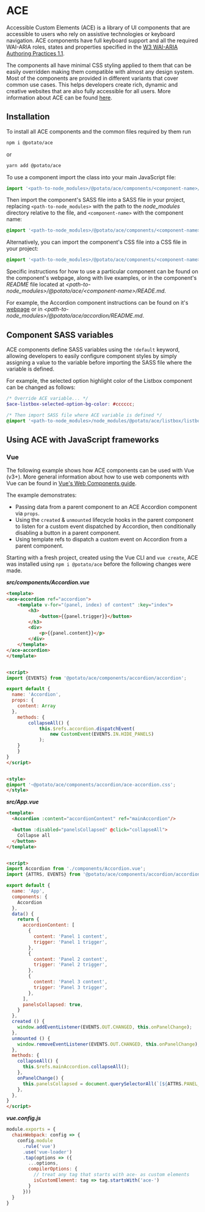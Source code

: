 # ACE

Accessible Custom Elements (ACE) is a library of UI components that are accessible to users who rely on assistive technologies or keyboard navigation. ACE components have full keyboard support and all the required WAI-ARIA roles, states and properties specified in the [W3 WAI-ARIA Authoring Practices 1.1](https://www.w3.org/TR/wai-aria-practices-1.1).

The components all have minimal CSS styling applied to them that can be easily overridden making them compatible with almost any design system. Most of the components are provided in different variants that cover common use cases. This helps developers create rich, dynamic and creative websites that are also fully accessible for all users. More information about ACE can be found [here](https://ace.p.ota.to/about).

## Installation

To install all ACE components and the common files required by them run

```bash
npm i @potato/ace
```

or

```bash
yarn add @potato/ace
```

To use a component import the class into your main JavaScript file:

```js
import '<path-to-node_modules>/@potato/ace/components/<component-name>/<component-name>';
```

Then import the component's SASS file into a SASS file in your project, replacing `<path-to-node_modules>` with the path to the *node_modules* directory relative to the file, and `<component-name>` with the component name:

```scss
@import '<path-to-node_modules>/@potato/ace/components/<component-name>/<component-name>';
```

Alternatively, you can import the component's CSS file into a CSS file in your project:

```css
@import '<path-to-node_modules>/@potato/ace/components/<component-name>/<component-name>.css';
```

Specific instructions for how to use a particular component can be found on the component's webpage, along with live examples, or in the component's *README* file located at *\<path-to-node_modules>/@potato/ace/\<component-name>/READE.md*.

For example, the Accordion component instructions can be found on it's [webpage](https://ace.p.ota.to/accordion) or in *\<path-to-node_modules>/@potato/ace/accordion/README.md*.

## Component SASS variables

ACE components define SASS variables using the `!default` keyword, allowing developers to easily configure component styles by simply assigning a value to the variable before importing the SASS file where the variable is defined.

For example, the selected option highlight color of the Listbox component can be changed as follows: 

```scss
/* Override ACE variable... */
$ace-listbox-selected-option-bg-color: #cccccc;

/* Then import SASS file where ACE variable is defined */
@import '<path-to-node_modules>/node_modules/@potato/ace/listbox/listbox';
```

## Using ACE with JavaScript frameworks

### Vue

The following example shows how ACE components can be used with Vue (v3+). More general information about how to use web components with Vue can be found in [Vue's Web Components guide](https://v3.vuejs.org/guide/web-components.html#skipping-component-resolution).

The example demonstrates:

- Passing data from a parent component to an ACE Accordion component via `props`.
- Using the `created` & `unmounted` lifecycle hooks in the parent component to listen for a custom event dispatched by Accordion, then conditionally disabling a button in a parent component.
- Using template refs to dispatch a custom event on Accordion from a parent component.

Starting with a fresh project, created using the Vue CLI and `vue create`, ACE was installed using `npm i @potato/ace` before the following changes were made.

***src/components/Accordion.vue***

```html
<template>
<ace-accordion ref="accordion">
	<template v-for="(panel, index) of content" :key="index">
		<h3>
			<button>{{panel.trigger}}</button>
		</h3>
		<div>
			<p>{{panel.content}}</p>
		</div>
	</template>
</ace-accordion>
</template>


<script>
import {EVENTS} from '@potato/ace/components/accordion/accordion';

export default {
  name: 'Accordion',
  props: {
    content: Array
  },
	methods: {
		collapseAll() {
			this.$refs.accordion.dispatchEvent(
				new CustomEvent(EVENTS.IN.HIDE_PANELS)
			);
    }
	}
}
</script>


<style>
@import '~@potato/ace/components/accordion/ace-accordion.css';
</style>
```

***src/App.vue***

```html
<template>
  <Accordion :content="accordionContent" ref="mainAccordion"/>

  <button :disabled="panelsCollapsed" @click="collapseAll">
    Collapse all
  </button>
</template>


<script>
import Accordion from './components/Accordion.vue';
import {ATTRS, EVENTS} from '@potato/ace/components/accordion/accordion';

export default {
  name: 'App',
  components: {
    Accordion
  },
  data() {
    return {
      accordionContent: [
        {
          content: 'Panel 1 content',
          trigger: 'Panel 1 trigger',
        },
        {
          content: 'Panel 2 content',
          trigger: 'Panel 2 trigger',
        },
        {
          content: 'Panel 3 content',
          trigger: 'Panel 3 trigger',
        },
      ],
      panelsCollapsed: true,
    }
  },
  created () {
    window.addEventListener(EVENTS.OUT.CHANGED, this.onPanelChange);
  },
  unmounted () {
    window.removeEventListener(EVENTS.OUT.CHANGED, this.onPanelChange);
  },
  methods: {
    collapseAll() {
      this.$refs.mainAccordion.collapseAll();
    },
    onPanelChange() {
      this.panelsCollapsed = document.querySelectorAll(`[${ATTRS.PANEL_VISIBLE}]`).length === 0;
    },
  },
}
</script>
```

***vue.config.js***

```js
module.exports = {
  chainWebpack: config => {
    config.module
      .rule('vue')
      .use('vue-loader')
      .tap(options => ({
        ...options,
        compilerOptions: {
          // treat any tag that starts with ace- as custom elements
          isCustomElement: tag => tag.startsWith('ace-')
        }
      }))
  }
}
```
